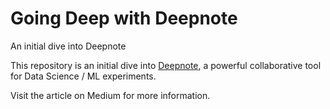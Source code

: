 # Going Deep with Deepnote
An initial dive into Deepnote

This repository is an initial dive into [Deepnote](https://deepnote.com/), a powerful collaborative tool for Data Science / ML experiments. 

Visit the article on Medium for more information. 